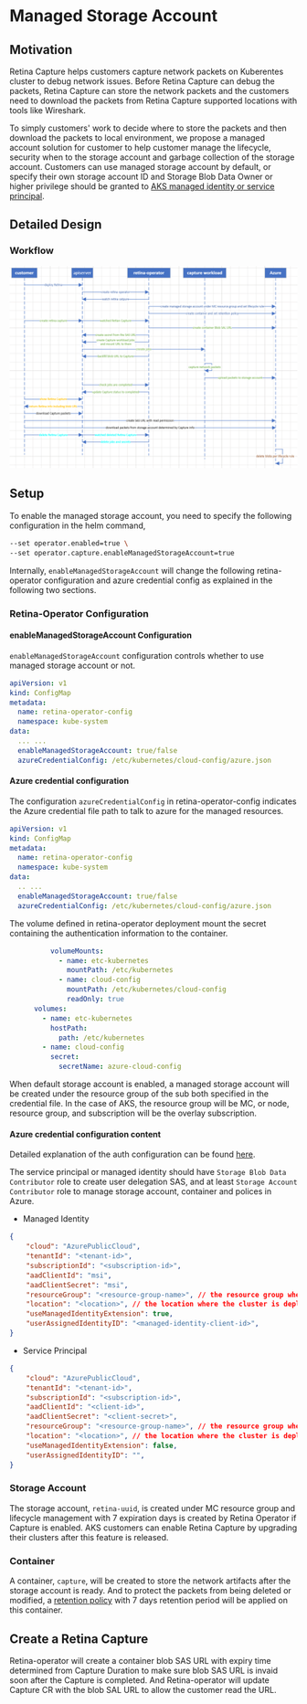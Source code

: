 # Managed Storage Account

## Motivation

Retina Capture helps customers capture network packets on Kuberentes cluster to debug network issues. Before Retina Capture can debug the packets, Retina Capture can store the network packets and the customers need to download the packets from Retina Capture supported locations with tools like Wireshark.

To simply customers' work to decide where to store the packets and then download the packets to local environment, we propose a managed account solution for customer to help customer manage the lifecycle, security when to the storage account and garbage collection of the storage account. Customers can use managed storage account by default, or specify their own storage account ID and Storage Blob Data Owner or higher privilege should be granted to [AKS managed identity or service principal](https://learn.microsoft.com/en-us/azure/aks/use-managed-identity).

## Detailed Design

### Workflow

![Workflow of Retina Capture without managed storage account](img/capture-managed-storage-account.png "Workflow of Retina Capture without managed storage account")

## Setup

To enable the managed storage account, you need to specify the following configuration in the helm command,

```bash
--set operator.enabled=true \
--set operator.capture.enableManagedStorageAccount=true
```

Internally, `enableManagedStorageAccount` will change the following retina-operator configuration and azure credential config as explained in the following two sections.

### Retina-Operator Configuration

#### enableManagedStorageAccount Configuration

`enableManagedStorageAccount` configuration controls whether to use managed storage account or not.

```yaml
apiVersion: v1
kind: ConfigMap
metadata:
  name: retina-operator-config
  namespace: kube-system
data:
  ... ...
  enableManagedStorageAccount: true/false
  azureCredentialConfig: /etc/kubernetes/cloud-config/azure.json
```

#### Azure credential configuration

The configuration `azureCredentialConfig` in retina-operator-config indicates the Azure credential file path to talk to azure for the managed resources.

```yaml
apiVersion: v1
kind: ConfigMap
metadata:
  name: retina-operator-config
  namespace: kube-system
data:
  .. ...
  enableManagedStorageAccount: true/false
  azureCredentialConfig: /etc/kubernetes/cloud-config/azure.json
```

The volume defined in retina-operator deployment mount the secret containing the authentication information to the container.

```yaml
          volumeMounts:
            - name: etc-kubernetes
              mountPath: /etc/kubernetes
            - name: cloud-config
              mountPath: /etc/kubernetes/cloud-config
              readOnly: true
      volumes:
        - name: etc-kubernetes
          hostPath:
            path: /etc/kubernetes
        - name: cloud-config
          secret:
            secretName: azure-cloud-config
```

When default storage account is enabled, a managed storage account will be created under the resource group of the sub both specified in the credential file.
In the case of AKS, the resource group will be MC, or node, resource group, and subscription will be the overlay subscription.

#### Azure credential configuration content

Detailed explanation of the auth configuration can be found [here](https://github.com/kubernetes-sigs/cloud-provider-azure/blob/0556803/pkg/azclient/auth_conf.go).

The service principal or managed identity should have `Storage Blob Data Contributor` role to create user delegation SAS, and at least `Storage Account Contributor` role to manage storage account, container and polices in Azure.

- Managed Identity

```json
{
    "cloud": "AzurePublicCloud",
    "tenantId": "<tenant-id>",
    "subscriptionId": "<subscription-id>",
    "aadClientId": "msi",
    "aadClientSecret": "msi",
    "resourceGroup": "<resource-group-name>", // the resource group where the cluster is deployed in
    "location": "<location>", // the location where the cluster is deployed in
    "useManagedIdentityExtension": true,
    "userAssignedIdentityID": "<managed-identity-client-id>",
}
```

- Service Principal

```json
{
    "cloud": "AzurePublicCloud",
    "tenantId": "<tenant-id>",
    "subscriptionId": "<subscription-id>",
    "aadClientId": "<client-id>",
    "aadClientSecret": "<client-secret>",
    "resourceGroup": "<resource-group-name>", // the resource group where the cluster is deployed in
    "location": "<location>", // the location where the cluster is deployed in
    "useManagedIdentityExtension": false,
    "userAssignedIdentityID": "",
}
```

### Storage Account

The storage account, `retina-uuid`, is created under MC resource group and lifecycle management with 7 expiration days is created by Retina Operator if Capture is enabled. AKS customers can enable Retina Capture by upgrading their clusters after this feature is released.

### Container

A container, `capture`, will be created to store the network artifacts after the storage account is ready. And to protect the packets from being deleted or modified, a [retention policy](https://learn.microsoft.com/en-us/azure/storage/blobs/immutable-storage-overview) with 7 days retention period will be applied on this container.

## Create a Retina Capture

Retina-operator will create a container blob SAS URL with expiry time determined from Capture Duration to make sure blob SAS URL is invaid soon after the Capture is completed.
And Retina-operator will update Capture CR with the blob SAL URL to allow the customer read the URL.
